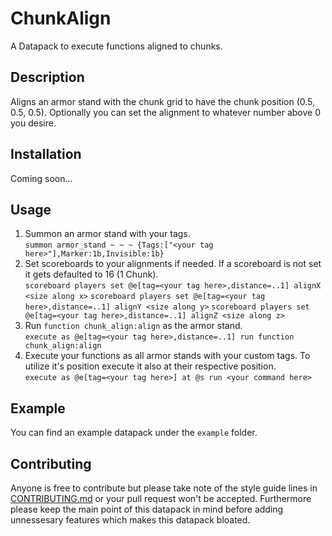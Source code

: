 # ChunkAlign
A Datapack to execute functions aligned to chunks.

## Description
Aligns an armor stand with the chunk grid to have the chunk position (0.5, 0.5, 0.5).
Optionally you can set the alignment to whatever number above 0 you desire.

## Installation
Coming soon...

## Usage
1. Summon an armor stand with your tags.\
   `summon armor_stand ~ ~ ~ {Tags:["<your tag here>"],Marker:1b,Invisible:1b}`
2. Set scoreboards to your alignments if needed.
   If a scoreboard is not set it gets defaulted to 16 (1 Chunk).\
   `scoreboard players set @e[tag=<your tag here>,distance=..1] alignX <size along x>`
   `scoreboard players set @e[tag=<your tag here>,distance=..1] alignY <size along y>`
   `scoreboard players set @e[tag=<your tag here>,distance=..1] alignZ <size along z>`
3. Run `function chunk_align:align` as the armor stand.\
   `execute as @e[tag=<your tag here>,distance=..1] run function chunk_align:align`
4. Execute your functions as all armor stands with your custom tags.
   To utilize it's position execute it also at their respective position.\
   `execute as @e[tag=<your tag here>] at @s run <your command here>`
## Example
You can find an example datapack under the `example` folder.

## Contributing
Anyone is free to contribute but please take note of the style guide lines in [CONTRIBUTING.md](./CONTRIBUTING.md) or your pull request won't be accepted. Furthermore please keep the main point of this datapack in mind before adding unnessesary features which makes this datapack bloated.
